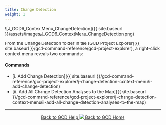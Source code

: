 ```yaml
---
title: Change Detection
weight: 1
---
```


![J_GCD6_ContextMenu_ChangeDetection]({{ site.baseurl }}/assets/images/J_GCD6_ContextMenu_ChangeDetection.png)

From the Change Detection folder in the [GCD Project Explorer]({{ site.baseurl }}/gcd-command-reference/gcd-project-explorer), a right-click context menu reveals two commands:

#### Commands

- [i. Add Change Detection]({{ site.baseurl }}/gcd-command-reference/gcd-project-explorer/j-change-detection-context-menu/i-add-change-detection)
- [ii. Add All Change Detection Analyses to the Map]({{ site.baseurl }}/gcd-command-reference/gcd-project-explorer/j-change-detection-context-menu/ii-add-all-change-detection-analyses-to-the-map)

------
<div align="center">
	<a class="hollow button" href="{{ site.baseurl }}/Help"><i class="fa fa-chevron-circle-left"></i>  Back to GCD Help </a>  
	<a class="hollow button" href="{{ site.baseurl }}/"><img src="{{ site.baseurl}}/assets/images/icons/GCDAddIn.png">  Back to GCD Home </a>  
</div>